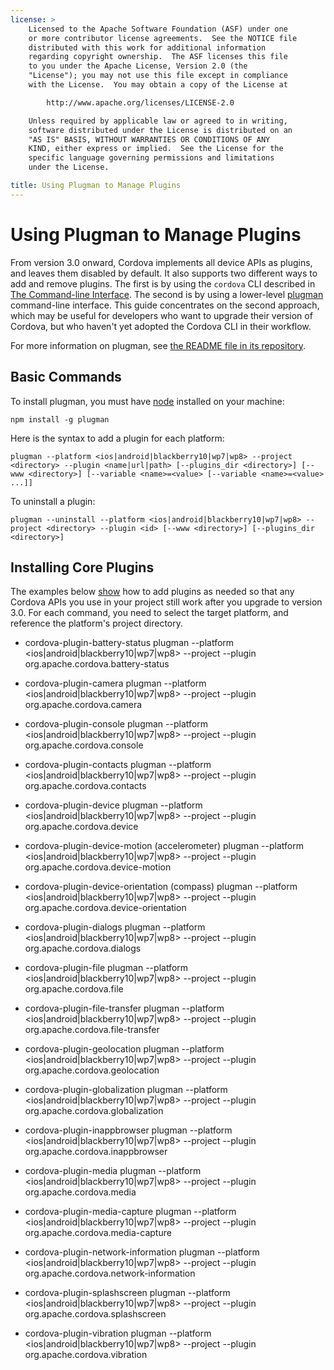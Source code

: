 ```yaml
---
license: >
    Licensed to the Apache Software Foundation (ASF) under one
    or more contributor license agreements.  See the NOTICE file
    distributed with this work for additional information
    regarding copyright ownership.  The ASF licenses this file
    to you under the Apache License, Version 2.0 (the
    "License"); you may not use this file except in compliance
    with the License.  You may obtain a copy of the License at

        http://www.apache.org/licenses/LICENSE-2.0

    Unless required by applicable law or agreed to in writing,
    software distributed under the License is distributed on an
    "AS IS" BASIS, WITHOUT WARRANTIES OR CONDITIONS OF ANY
    KIND, either express or implied.  See the License for the
    specific language governing permissions and limitations
    under the License.

title: Using Plugman to Manage Plugins
---
```


# Using Plugman to Manage Plugins

From version 3.0 onward, Cordova implements all device APIs as
plugins, and leaves them disabled by default.  It also supports two
different ways to add and remove plugins. The first is by using the
`cordova` CLI described in [The Command-line Interface](../guide/cli/index.html). The second is
by using a lower-level
[plugman](https://github.com/apache/cordova-plugman/)
command-line interface. This guide concentrates on the second
approach, which may be useful for developers who want to upgrade their
version of Cordova, but who haven't yet adopted the Cordova CLI in
their workflow.

For more information on plugman, see
[the README file in its repository](https://github.com/apache/cordova-plugman/blob/master/README.md).

## Basic Commands

To install plugman, you must have [node](http://nodejs.org/) installed
on your machine:

    npm install -g plugman
    
Here is the syntax to add a plugin for each platform:

    plugman --platform <ios|android|blackberry10|wp7|wp8> --project <directory> --plugin <name|url|path> [--plugins_dir <directory>] [--www <directory>] [--variable <name>=<value> [--variable <name>=<value> ...]]
        
To uninstall a plugin:

    plugman --uninstall --platform <ios|android|blackberry10|wp7|wp8> --project <directory> --plugin <id> [--www <directory>] [--plugins_dir <directory>]
        
## Installing Core Plugins

The examples below [show](../cordova/inappbrowser/inappbrowser.html) how to add plugins as needed so that any
Cordova APIs you use in your project still work after you upgrade to
version 3.0.  For each command, you need to select the target
platform, and reference the platform's project directory.

* cordova-plugin-battery-status
    plugman --platform <ios|android|blackberry10|wp7|wp8> --project <directory> --plugin org.apache.cordova.battery-status

* cordova-plugin-camera
    plugman --platform <ios|android|blackberry10|wp7|wp8> --project <directory> --plugin org.apache.cordova.camera
    
* cordova-plugin-console
    plugman --platform <ios|android|blackberry10|wp7|wp8> --project <directory> --plugin org.apache.cordova.console

* cordova-plugin-contacts
    plugman --platform <ios|android|blackberry10|wp7|wp8> --project <directory> --plugin org.apache.cordova.contacts
    
* cordova-plugin-device
    plugman --platform <ios|android|blackberry10|wp7|wp8> --project <directory> --plugin org.apache.cordova.device

* cordova-plugin-device-motion (accelerometer)
    plugman --platform <ios|android|blackberry10|wp7|wp8> --project <directory> --plugin org.apache.cordova.device-motion

* cordova-plugin-device-orientation (compass)
    plugman --platform <ios|android|blackberry10|wp7|wp8> --project <directory> --plugin org.apache.cordova.device-orientation

* cordova-plugin-dialogs
    plugman --platform <ios|android|blackberry10|wp7|wp8> --project <directory> --plugin org.apache.cordova.dialogs

* cordova-plugin-file
    plugman --platform <ios|android|blackberry10|wp7|wp8> --project <directory> --plugin org.apache.cordova.file

* cordova-plugin-file-transfer
    plugman --platform <ios|android|blackberry10|wp7|wp8> --project <directory> --plugin org.apache.cordova.file-transfer

* cordova-plugin-geolocation
    plugman --platform <ios|android|blackberry10|wp7|wp8> --project <directory> --plugin org.apache.cordova.geolocation

* cordova-plugin-globalization
    plugman --platform <ios|android|blackberry10|wp7|wp8> --project <directory> --plugin org.apache.cordova.globalization

* cordova-plugin-inappbrowser
    plugman --platform <ios|android|blackberry10|wp7|wp8> --project <directory> --plugin org.apache.cordova.inappbrowser

* cordova-plugin-media
    plugman --platform <ios|android|blackberry10|wp7|wp8> --project <directory> --plugin org.apache.cordova.media

* cordova-plugin-media-capture
    plugman --platform <ios|android|blackberry10|wp7|wp8> --project <directory> --plugin org.apache.cordova.media-capture

* cordova-plugin-network-information
    plugman --platform <ios|android|blackberry10|wp7|wp8> --project <directory> --plugin org.apache.cordova.network-information

* cordova-plugin-splashscreen
    plugman --platform <ios|android|blackberry10|wp7|wp8> --project <directory> --plugin org.apache.cordova.splashscreen

* cordova-plugin-vibration
    plugman --platform <ios|android|blackberry10|wp7|wp8> --project <directory> --plugin org.apache.cordova.vibration
